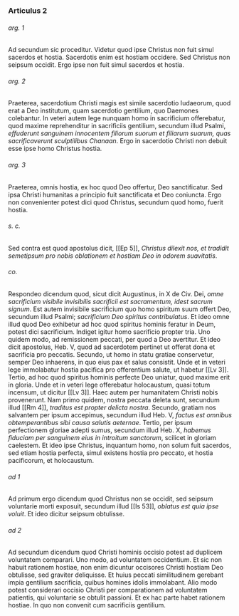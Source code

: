 ### Articulus 2

###### arg. 1
Ad secundum sic proceditur. Videtur quod ipse Christus non fuit simul sacerdos et hostia. Sacerdotis enim est hostiam occidere. Sed Christus non seipsum occidit. Ergo ipse non fuit simul sacerdos et hostia.

###### arg. 2
Praeterea, sacerdotium Christi magis est simile sacerdotio Iudaeorum, quod erat a Deo institutum, quam sacerdotio gentilium, quo Daemones colebantur. In veteri autem lege nunquam homo in sacrificium offerebatur, quod maxime reprehenditur in sacrificiis gentilium, secundum illud Psalmi, *effuderunt sanguinem innocentem filiorum suorum et filiarum suarum, quas sacrificaverunt sculptilibus Chanaan*. Ergo in sacerdotio Christi non debuit esse ipse homo Christus hostia.

###### arg. 3
Praeterea, omnis hostia, ex hoc quod Deo offertur, Deo sanctificatur. Sed ipsa Christi humanitas a principio fuit sanctificata et Deo coniuncta. Ergo non convenienter potest dici quod Christus, secundum quod homo, fuerit hostia.

###### s. c.
Sed contra est quod apostolus dicit, [[Ep 5]], *Christus dilexit nos, et tradidit semetipsum pro nobis oblationem et hostiam Deo in odorem suavitatis*.

###### co.
Respondeo dicendum quod, sicut dicit Augustinus, in X de Civ. Dei, *omne sacrificium visibile invisibilis sacrificii est sacramentum, idest sacrum signum*. Est autem invisibile sacrificium quo homo spiritum suum offert Deo, secundum illud Psalmi; *sacrificium Deo spiritus contribulatus*. Et ideo omne illud quod Deo exhibetur ad hoc quod spiritus hominis feratur in Deum, potest dici sacrificium. Indiget igitur homo sacrificio propter tria. Uno quidem modo, ad remissionem peccati, per quod a Deo avertitur. Et ideo dicit apostolus, Heb. V, quod ad sacerdotem pertinet ut offerat dona et sacrificia pro peccatis. Secundo, ut homo in statu gratiae conservetur, semper Deo inhaerens, in quo eius pax et salus consistit. Unde et in veteri lege immolabatur hostia pacifica pro offerentium salute, ut habetur [[Lv 3]]. Tertio, ad hoc quod spiritus hominis perfecte Deo uniatur, quod maxime erit in gloria. Unde et in veteri lege offerebatur holocaustum, quasi totum incensum, ut dicitur [[Lv 3]]. Haec autem per humanitatem Christi nobis provenerunt. Nam primo quidem, nostra peccata deleta sunt, secundum illud [[Rm 4]], *traditus est propter delicta nostra*. Secundo, gratiam nos salvantem per ipsum accepimus, secundum illud Heb. V, *factus est omnibus obtemperantibus sibi causa salutis aeternae*. Tertio, per ipsum perfectionem gloriae adepti sumus, secundum illud Heb. X, *habemus fiduciam per sanguinem eius in introitum sanctorum*, scilicet in gloriam caelestem. Et ideo ipse Christus, inquantum homo, non solum fuit sacerdos, sed etiam hostia perfecta, simul existens hostia pro peccato, et hostia pacificorum, et holocaustum.

###### ad 1
Ad primum ergo dicendum quod Christus non se occidit, sed seipsum voluntarie morti exposuit, secundum illud [[Is 53]], *oblatus est quia ipse voluit*. Et ideo dicitur seipsum obtulisse.

###### ad 2
Ad secundum dicendum quod Christi hominis occisio potest ad duplicem voluntatem comparari. Uno modo, ad voluntatem occidentium. Et sic non habuit rationem hostiae, non enim dicuntur occisores Christi hostiam Deo obtulisse, sed graviter deliquisse. Et huius peccati similitudinem gerebant impia gentilium sacrificia, quibus homines idolis immolabant. Alio modo potest considerari occisio Christi per comparationem ad voluntatem patientis, qui voluntarie se obtulit passioni. Et ex hac parte habet rationem hostiae. In quo non convenit cum sacrificiis gentilium.


